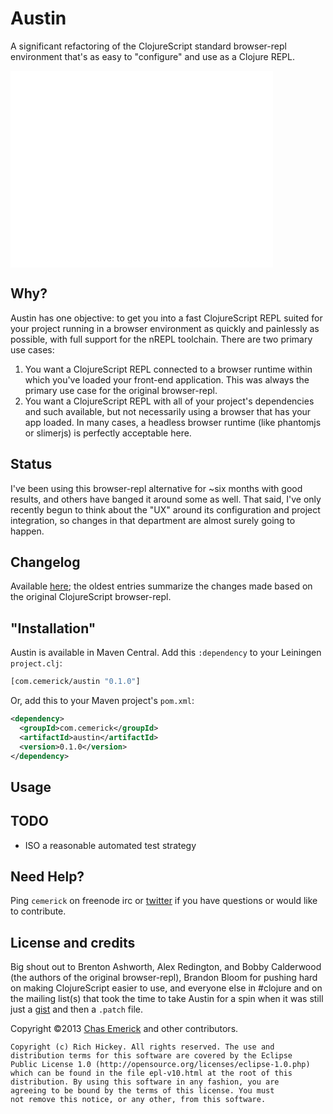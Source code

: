 # Austin

<!-- [![Travis CI status](https://secure.travis-ci.org/cemerick/austin.png)](http://travis-ci.org/#!/cemerick/austin/builds) -->

A significant refactoring of the ClojureScript standard browser-repl environment
that's as easy to "configure" and use as a Clojure REPL.

<iframe width="420" height="315" src="//www.youtube.com/embed/HoLs0V8T5AA?start=41" frameborder="0" allowfullscreen></iframe>

## Why?

Austin has one objective: to get you into a fast ClojureScript REPL suited for
your project running in a browser environment as quickly and painlessly as
possible, with full support for the nREPL toolchain.  There are two primary use
cases:

1. You want a ClojureScript REPL connected to a browser runtime within which
   you've loaded your front-end application.  This was always the primary use
   case for the original browser-repl.
2. You want a ClojureScript REPL with all of your project's dependencies and
   such available, but not necessarily using a browser that has your app loaded.
   In many cases, a headless browser runtime (like phantomjs or slimerjs) is
   perfectly acceptable here.

## Status

I've been using this browser-repl alternative for ~six months with good results,
and others have banged it around some as well.  That said, I've only recently
begun to think about the "UX" around its configuration and project integration,
so changes in that department are almost surely going to happen.

## Changelog

Available [here](http://github.com/cemerick/austin/blob/master/CHANGES.md); the
oldest entries summarize the changes made based on the original ClojureScript
browser-repl.

## "Installation"

Austin is available in Maven Central. Add this `:dependency` to your Leiningen
`project.clj`:

```clojure
[com.cemerick/austin "0.1.0"]
```

Or, add this to your Maven project's `pom.xml`:

```xml
<dependency>
  <groupId>com.cemerick</groupId>
  <artifactId>austin</artifactId>
  <version>0.1.0</version>
</dependency>
```

## Usage


## TODO

* ISO a reasonable automated test strategy

## Need Help?

Ping `cemerick` on freenode irc or
[twitter](http://twitter.com/cemerick) if you have questions or would
like to contribute.

## License and credits

Big shout out to Brenton Ashworth, Alex Redington, and Bobby Calderwood (the
authors of the original browser-repl), Brandon Bloom for pushing hard on making
ClojureScript easier to use, and everyone else in #clojure and on the mailing
list(s) that took the time to take Austin for a spin when it was still just a
[gist](https://gist.github.com/cemerick/5091059) and then a `.patch` file.

Copyright ©2013 [Chas Emerick](http://cemerick.com) and other contributors.

```
Copyright (c) Rich Hickey. All rights reserved. The use and
distribution terms for this software are covered by the Eclipse
Public License 1.0 (http://opensource.org/licenses/eclipse-1.0.php)
which can be found in the file epl-v10.html at the root of this
distribution. By using this software in any fashion, you are
agreeing to be bound by the terms of this license. You must
not remove this notice, or any other, from this software.
```
